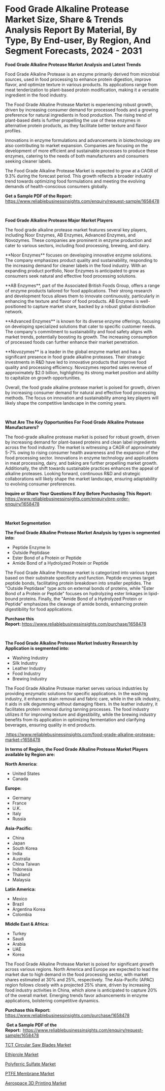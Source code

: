 <p><h1>Food Grade Alkaline Protease Market Size, Share & Trends Analysis Report By Material, By Type, By End-user, By Region, And Segment Forecasts, 2024 - 2031</h1></p><p><strong>Food Grade Alkaline Protease Market Analysis and Latest Trends</strong></p>
<p><p>Food Grade Alkaline Protease is an enzyme primarily derived from microbial sources, used in food processing to enhance protein digestion, improve flavor, and optimize texture in various products. Its applications range from meat tenderization to plant-based protein modification, making it a versatile ingredient in the food industry.</p><p>The Food Grade Alkaline Protease Market is experiencing robust growth, driven by increasing consumer demand for processed foods and a growing preference for natural ingredients in food production. The rising trend of plant-based diets is further propelling the use of these enzymes in alternative protein products, as they facilitate better texture and flavor profiles.</p><p>Innovations in enzyme formulations and advancements in biotechnology are also contributing to market expansion. Companies are focusing on the development of more efficient and sustainable processes to produce these enzymes, catering to the needs of both manufacturers and consumers seeking cleaner labels.</p><p>The Food Grade Alkaline Protease Market is expected to grow at a CAGR of 9.3% during the forecast period. This growth reflects a broader industry trend towards optimizing food formulations and meeting the evolving demands of health-conscious consumers globally.</p></p>
<p><strong>Get a Sample PDF of the Report:&nbsp;</strong> <a href="https://www.reliablebusinessinsights.com/enquiry/request-sample/1658478?utm_campaign=1113&utm_medium=2&utm_source=Github&utm_content=ia&utm_term=09122024&utm_id=food-grade-alkaline-protease">https://www.reliablebusinessinsights.com/enquiry/request-sample/1658478</a></p>
<p>&nbsp;</p>
<p><strong>Food Grade Alkaline Protease Major Market Players</strong></p>
<p><p>The food grade alkaline protease market features several key players, including Noor Enzymes, AB Enzymes, Advanced Enzymes, and Novozymes. These companies are prominent in enzyme production and cater to various sectors, including food processing, brewing, and dairy.</p><p>**Noor Enzymes** focuses on developing innovative enzyme solutions. The company emphasizes product quality and sustainability, responding to the increasing demand for cleaner labels in the food industry. With an expanding product portfolio, Noor Enzymes is anticipated to grow as consumers seek natural and effective food processing solutions.</p><p>**AB Enzymes**, part of the Associated British Foods Group, offers a range of enzyme products tailored for food applications. Their strong research and development focus allows them to innovate continuously, particularly in enhancing the texture and flavor of food products. AB Enzymes is well-positioned to capture market share, backed by a robust global distribution network.</p><p>**Advanced Enzymes** is known for its diverse enzyme offerings, focusing on developing specialized solutions that cater to specific customer needs. The company's commitment to sustainability and food safety aligns with market trends, potentially boosting its growth. The increasing consumption of processed foods can further enhance their market penetration.</p><p>**Novozymes** is a leader in the global enzyme market and has a significant presence in food grade alkaline proteases. Their strategic investments in R&D have led to innovative products that improve food quality and processing efficiency. Novozymes reported sales revenue of approximately $2.0 billion, highlighting its strong market position and ability to capitalize on growth opportunities.</p><p>Overall, the food grade alkaline protease market is poised for growth, driven by increasing consumer demand for natural and effective food processing methods. The focus on innovation and sustainability among key players will likely shape the competitive landscape in the coming years.</p></p>
<p>&nbsp;</p>
<p><strong>What Are The Key Opportunities For Food Grade Alkaline Protease Manufacturers?</strong></p>
<p><p>The food-grade alkaline protease market is poised for robust growth, driven by increasing demand for plant-based proteins and clean label ingredients across the food industry. The market is witnessing a CAGR of approximately 5-7% owing to rising consumer health awareness and the expansion of the food processing sector. Innovations in enzyme technology and applications in meat processing, dairy, and baking are further propelling market growth. Additionally, the shift towards sustainable practices enhances the appeal of alkaline proteases. Looking forward, continuous R&D and strategic collaborations will likely shape the market landscape, ensuring adaptability to evolving consumer preferences.</p></p>
<p><strong>Inquire or Share Your Questions If Any Before Purchasing This Report:</strong> <a href="https://www.reliablebusinessinsights.com/enquiry/pre-order-enquiry/1658478?utm_campaign=1113&utm_medium=2&utm_source=Github&utm_content=ia&utm_term=09122024&utm_id=food-grade-alkaline-protease">https://www.reliablebusinessinsights.com/enquiry/pre-order-enquiry/1658478</a></p>
<p>&nbsp;</p>
<p><strong>Market Segmentation</strong></p>
<p><strong>The Food Grade Alkaline Protease Market Analysis by types is segmented into:</strong></p>
<p><ul><li>Peptide Enzyme In</li><li>Outside Peptidase</li><li>Ester Bond of a Protein or Peptide</li><li>Amide Bond of a Hydrolyzed Protein or Peptide</li></ul></p>
<p><p>The Food Grade Alkaline Protease market is categorized into various types based on their substrate specificity and function. Peptide enzymes target peptide bonds, facilitating protein breakdown into smaller peptides. The "Outside Peptidase" type acts on external bonds of proteins, while "Ester Bond of a Protein or Peptide" focuses on hydrolyzing ester linkages in lipid-bound proteins. Finally, the "Amide Bond of a Hydrolyzed Protein or Peptide" emphasizes the cleavage of amide bonds, enhancing protein digestibility for food applications.</p></p>
<p><strong>Purchase this Report:&nbsp;</strong><a href="https://www.reliablebusinessinsights.com/purchase/1658478?utm_campaign=1113&utm_medium=2&utm_source=Github&utm_content=ia&utm_term=09122024&utm_id=food-grade-alkaline-protease">https://www.reliablebusinessinsights.com/purchase/1658478</a></p>
<p>&nbsp;</p>
<p><strong>The Food Grade Alkaline Protease Market Industry Research by Application is segmented into:</strong></p>
<p><ul><li>Washing Industry</li><li>Silk Industry</li><li>Leather Industry</li><li>Food Industry</li><li>Brewing Industry</li></ul></p>
<p><p>The Food Grade Alkaline Protease market serves various industries by providing enzymatic solutions for specific applications. In the washing industry, it enhances stain removal and fabric care, while in the silk industry, it aids in silk degumming without damaging fibers. In the leather industry, it facilitates protein removal during tanning processes. The food industry utilizes it for improving texture and digestibility, while the brewing industry benefits from its application in optimizing fermentation and clarifying beverages, ensuring quality in end products.</p></p>
<p><a href="https://www.reliablebusinessinsights.com/food-grade-alkaline-protease-market-r1658478?utm_campaign=1113&utm_medium=2&utm_source=Github&utm_content=ia&utm_term=09122024&utm_id=food-grade-alkaline-protease">&nbsp;https://www.reliablebusinessinsights.com/food-grade-alkaline-protease-market-r1658478</a></p>
<p><strong>In terms of Region, the Food Grade Alkaline Protease Market Players available by Region are:</strong></p>
<p>
    <p> <strong> North America: </strong>
        <ul>
            <li>United States</li>
            <li>Canada</li>
        </ul>
        </p> 
    <p> <strong> Europe: </strong>
        <ul>
            <li>Germany</li>
            <li>France</li>
            <li>U.K.</li>
            <li>Italy</li>
            <li>Russia</li>
        </ul>
        </p> 
    <p> <strong> Asia-Pacific: </strong>
        <ul>
            <li>China</li>
            <li>Japan</li>
            <li>South Korea</li>
            <li>India</li>
            <li>Australia</li>
            <li>China Taiwan</li>
            <li>Indonesia</li>
            <li>Thailand</li>
            <li>Malaysia</li>
        </ul>
        </p> 
    <p> <strong> Latin America: </strong>
        <ul>
            <li>Mexico</li>
            <li>Brazil</li>
            <li>Argentina Korea</li>
            <li>Colombia</li>
        </ul>
        </p> 
    <p> <strong> Middle East & Africa: </strong>
        <ul>
            <li>Turkey</li>
            <li>Saudi</li>
            <li>Arabia</li>
            <li>UAE</li>
            <li>Korea</li>
        </ul>
    </p>
    </p>
<p><p>The Food Grade Alkaline Protease Market is poised for significant growth across various regions. North America and Europe are expected to lead the market due to high demand in the food processing sector, with market shares estimated at 30% and 25%, respectively. The Asia-Pacific (APAC) region follows closely with a projected 25% share, driven by increasing food industry activities in China, which alone is anticipated to capture 20% of the overall market. Emerging trends favor advancements in enzyme applications, bolstering competitive dynamics.</p></p>
<p><strong>Purchase this Report: </strong><a href="https://www.reliablebusinessinsights.com/purchase/1658478?utm_campaign=1113&utm_medium=2&utm_source=Github&utm_content=ia&utm_term=09122024&utm_id=food-grade-alkaline-protease">https://www.reliablebusinessinsights.com/purchase/1658478</a></p>
<p>&nbsp;<strong>Get a Sample PDF of the Report:&nbsp;&nbsp;</strong><a href="https://www.reliablebusinessinsights.com/enquiry/request-sample/1658478?utm_campaign=1113&utm_medium=2&utm_source=Github&utm_content=ia&utm_term=09122024&utm_id=food-grade-alkaline-protease">https://www.reliablebusinessinsights.com/enquiry/request-sample/1658478</a></p>
<p><strong></strong></p>
<p><p><a href="https://www.linkedin.com/pulse/th-score-market-0ptye?utm_campaign=1113&utm_medium=2&utm_source=Github&utm_content=ia&utm_term=09122024&utm_id=food-grade-alkaline-protease">TCT Circular Saw Blades Market</a></p><p><a href="https://www.linkedin.com/pulse/th-score-market-0ptye?utm_campaign=1113&utm_medium=2&utm_source=Github&utm_content=ia&utm_term=09122024&utm_id=food-grade-alkaline-protease">Ethiprole Market</a></p><p><a href="https://www.linkedin.com/pulse/th-score-market-0ptye?utm_campaign=1113&utm_medium=2&utm_source=Github&utm_content=ia&utm_term=09122024&utm_id=food-grade-alkaline-protease">Polyferric Sulfate Market</a></p><p><a href="https://www.linkedin.com/pulse/th-score-market-0ptye?utm_campaign=1113&utm_medium=2&utm_source=Github&utm_content=ia&utm_term=09122024&utm_id=food-grade-alkaline-protease">PTFE Membrane Market</a></p><p><a href="https://www.linkedin.com/pulse/th-score-market-0ptye?utm_campaign=1113&utm_medium=2&utm_source=Github&utm_content=ia&utm_term=09122024&utm_id=food-grade-alkaline-protease">Aerospace 3D Printing Market</a></p></p>